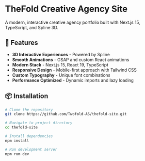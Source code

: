 # TheFold Creative Agency Site

A modern, interactive creative agency portfolio built with Next.js 15, TypeScript, and Spline 3D.

## 🚀 Features

- **3D Interactive Experiences** - Powered by Spline
- **Smooth Animations** - GSAP and custom React animations
- **Modern Stack** - Next.js 15, React 19, TypeScript
- **Responsive Design** - Mobile-first approach with Tailwind CSS
- **Custom Typography** - Unique font combinations
- **Performance Optimized** - Dynamic imports and lazy loading

## 📦 Installation
```bash
# Clone the repository
git clone https://github.com/Twofold-AS/thefold-site.git

# Navigate to project directory
cd thefold-site

# Install dependencies
npm install

# Run development server
npm run dev